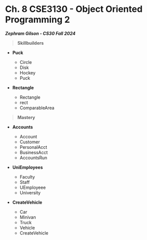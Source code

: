 # Ch. 8 CSE3130 - Object Oriented Programming 2
***Zephram Gilson - CS30 Fall 2024***
> **Skillbuilders**

- **Puck**
    - Circle
    - Disk
    - Hockey
    - Puck

- **Rectangle**
    - Rectangle
    - rect
    - ComparableArea

> **Mastery**

- **Accounts**
    - Account
    - Customer
    - PersonalAcct
    - BusinessAcct
    - AccountsRun

- **UniEmployees**
    - Faculty
    - Staff
    - UEmployeee
    - University

- **CreateVehicle**
    - Car
    - Minivan
    - Truck
    - Vehicle
    - CreateVehicle
